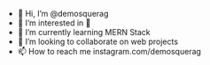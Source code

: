 - 👋 Hi, I’m @demosquerag
- 👀 I’m interested in 👀
- 🌱 I’m currently learning MERN Stack
- 💞️ I’m looking to collaborate on web projects
- 📫 How to reach me instagram.com/demosquerag

<!---
demosquerag/demosquerag is a ✨ special ✨ repository because its `README.md` (this file) appears on your GitHub profile.
You can click the Preview link to take a look at your changes.
--->
